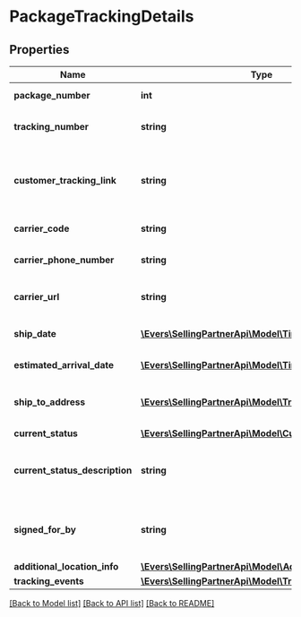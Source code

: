 # PackageTrackingDetails

## Properties
Name | Type | Description | Notes
------------ | ------------- | ------------- | -------------
**package_number** | **int** | The package identifier. | 
**tracking_number** | **string** | The tracking number for the package. | [optional] 
**customer_tracking_link** | **string** | Link on swiship.com that allows customers to track the package. | [optional] 
**carrier_code** | **string** | The name of the carrier. | [optional] 
**carrier_phone_number** | **string** | The phone number of the carrier. | [optional] 
**carrier_url** | **string** | The URL of the carrier’s website. | [optional] 
**ship_date** | [**\Evers\SellingPartnerApi\Model\Timestamp**](Timestamp.md) | The shipping date for the package. | [optional] 
**estimated_arrival_date** | [**\Evers\SellingPartnerApi\Model\Timestamp**](Timestamp.md) | The estimated arrival date. | [optional] 
**ship_to_address** | [**\Evers\SellingPartnerApi\Model\TrackingAddress**](TrackingAddress.md) | The destination city for the package. | [optional] 
**current_status** | [**\Evers\SellingPartnerApi\Model\CurrentStatus**](CurrentStatus.md) |  | [optional] 
**current_status_description** | **string** | Description corresponding to the CurrentStatus value. | [optional] 
**signed_for_by** | **string** | The name of the person who signed for the package. | [optional] 
**additional_location_info** | [**\Evers\SellingPartnerApi\Model\AdditionalLocationInfo**](AdditionalLocationInfo.md) |  | [optional] 
**tracking_events** | [**\Evers\SellingPartnerApi\Model\TrackingEventList**](TrackingEventList.md) |  | [optional] 

[[Back to Model list]](../README.md#documentation-for-models) [[Back to API list]](../README.md#documentation-for-api-endpoints) [[Back to README]](../README.md)


